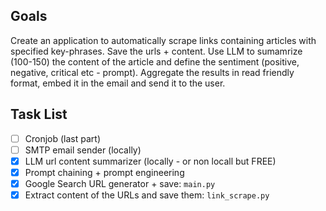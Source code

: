 ## Goals
Create an application to automatically scrape links containing articles with specified key-phrases. Save the urls + content. 
Use LLM to sumamrize (100-150) the content of the article and define the sentiment (positive, negative, critical etc - prompt). Aggregate the results in read friendly format, embed it in the email and send it to the user.

## Task List
- [ ] Cronjob (last part)
- [ ] SMTP email sender (locally)
- [x] LLM url content summarizer (locally - or non locall but FREE)
- [x] Prompt chaining + prompt engineering
- [x] Google Search URL generator + save: `main.py`
- [x] Extract content of the URLs and save them: `link_scrape.py`
